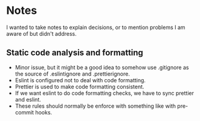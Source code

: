 # Notes

I wanted to take notes to explain decisions, or to mention problems I am aware of but didn't address.

## Static code analysis and formatting

- Minor issue, but it might be a good idea to somehow use .gitignore as the source of .eslintignore and .prettierignore.
- Eslint is configured not to deal with code formatting.
- Prettier is used to make code formatting consistent.
- If we want eslint to do code formatting checks, we have to sync prettier and eslint.
- These rules should normally be enforce with something like with pre-commit hooks.
